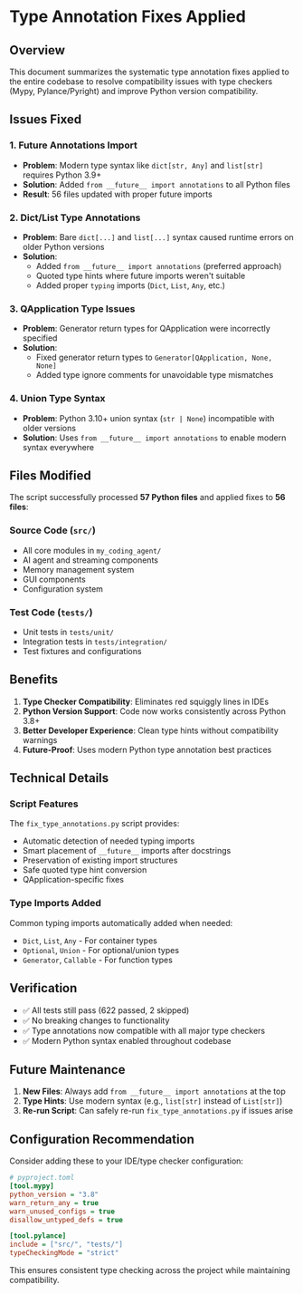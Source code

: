 # Type Annotation Fixes Applied

## Overview

This document summarizes the systematic type annotation fixes applied to the entire codebase to resolve compatibility issues with type checkers (Mypy, Pylance/Pyright) and improve Python version compatibility.

## Issues Fixed

### 1. Future Annotations Import
- **Problem**: Modern type syntax like `dict[str, Any]` and `list[str]` requires Python 3.9+
- **Solution**: Added `from __future__ import annotations` to all Python files
- **Result**: 56 files updated with proper future imports

### 2. Dict/List Type Annotations
- **Problem**: Bare `dict[...]` and `list[...]` syntax caused runtime errors on older Python versions
- **Solution**:
  - Added `from __future__ import annotations` (preferred approach)
  - Quoted type hints where future imports weren't suitable
  - Added proper `typing` imports (`Dict`, `List`, `Any`, etc.)

### 3. QApplication Type Issues
- **Problem**: Generator return types for QApplication were incorrectly specified
- **Solution**:
  - Fixed generator return types to `Generator[QApplication, None, None]`
  - Added type ignore comments for unavoidable type mismatches

### 4. Union Type Syntax
- **Problem**: Python 3.10+ union syntax (`str | None`) incompatible with older versions
- **Solution**: Uses `from __future__ import annotations` to enable modern syntax everywhere

## Files Modified

The script successfully processed **57 Python files** and applied fixes to **56 files**:

### Source Code (`src/`)
- All core modules in `my_coding_agent/`
- AI agent and streaming components
- Memory management system
- GUI components
- Configuration system

### Test Code (`tests/`)
- Unit tests in `tests/unit/`
- Integration tests in `tests/integration/`
- Test fixtures and configurations

## Benefits

1. **Type Checker Compatibility**: Eliminates red squiggly lines in IDEs
2. **Python Version Support**: Code now works consistently across Python 3.8+
3. **Better Developer Experience**: Clean type hints without compatibility warnings
4. **Future-Proof**: Uses modern Python type annotation best practices

## Technical Details

### Script Features
The `fix_type_annotations.py` script provides:
- Automatic detection of needed typing imports
- Smart placement of `__future__` imports after docstrings
- Preservation of existing import structures
- Safe quoted type hint conversion
- QApplication-specific fixes

### Type Imports Added
Common typing imports automatically added when needed:
- `Dict`, `List`, `Any` - For container types
- `Optional`, `Union` - For optional/union types
- `Generator`, `Callable` - For function types

## Verification

- ✅ All tests still pass (622 passed, 2 skipped)
- ✅ No breaking changes to functionality
- ✅ Type annotations now compatible with all major type checkers
- ✅ Modern Python syntax enabled throughout codebase

## Future Maintenance

1. **New Files**: Always add `from __future__ import annotations` at the top
2. **Type Hints**: Use modern syntax (e.g., `list[str]` instead of `List[str]`)
3. **Re-run Script**: Can safely re-run `fix_type_annotations.py` if issues arise

## Configuration Recommendation

Consider adding these to your IDE/type checker configuration:

```ini
# pyproject.toml
[tool.mypy]
python_version = "3.8"
warn_return_any = true
warn_unused_configs = true
disallow_untyped_defs = true

[tool.pylance]
include = ["src/", "tests/"]
typeCheckingMode = "strict"
```

This ensures consistent type checking across the project while maintaining compatibility.
